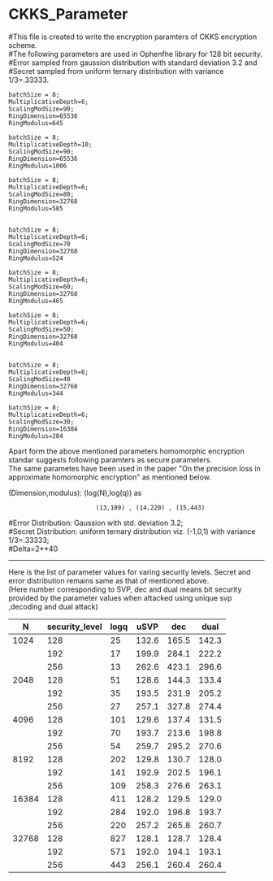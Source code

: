# CKKS_Parameter
#This file is created to write the encryption paramters of CKKS encryption scheme.<br />
#The following parameters are used in Ophenfhe library for 128 bit security.<br /> 
#Error sampled from gaussion distribution with standard deviation 3.2 and <br /> 
#Secret sampled from uniform ternary distribution with variance 1/3=.33333.

    batchSize = 8;
    MultiplicativeDepth=6;
    ScalingModSize=90;
    RingDimension=65536
    RingModulus=645

    batchSize = 8;
    MultiplicativeDepth=10;
    ScalingModSize=90;
    RingDimension=65536
    RingModulus=1006
    
    batchSize = 8;
    MultiplicativeDepth=6;
    ScalingModSize=80;
    RingDimension=32768
    RingModulus=585
    
    
    batchSize = 8;
    MultiplicativeDepth=6;
    ScalingModSize=70
    RingDimension=32768
    RingModulus=524
    
    batchSize = 8;
    MultiplicativeDepth=6;
    ScalingModSize=60;
    RingDimension=32768
    RingModulus=465
    
    batchSize = 8;
    MultiplicativeDepth=6;
    ScalingModSize=50;
    RingDimension=32768
    RingModulus=404
    
    
    batchSize = 8;
    MultiplicativeDepth=6;
    ScalingModSize=40
    RingDimension=32768
    RingModulus=344
    
    batchSize = 8;
    MultiplicativeDepth=6;
    ScalingModSize=30;
    RingDimension=16384
    RingModulus=284
    
 Apart form the above mentioned parameters homomorphic encryption standar suggests following paramters as secure parameters. <br />
 The same parametes have been used in the paper "On the precision loss in approximate homomorphic encryption" as mentioned below.<br />

(Dimension,modulus): (log(N),log(q)) as

                            (13,109) , (14,220) , (15,443)
			    
			    
 #Error Distribution: Gaussion with std. deviation 3.2;<br />
 #Secret Distribution: uniform ternary distribution viz. (-1,0,1) with variance 1/3=.33333;<br />
 #Delta=2**40 <br />
 
---------------------------------------------------------------------------------------------------------------------------------------
Here is the list of parameter values for varing security levels. Secret and error distribution remains same as that of mentioned above. <br />
(Here number corresponding to SVP, dec and dual means bit security provided by the parameter values when attacked using unique svp ,decoding and dual attack)

| N    |security_level|	logq  |	    uSVP   |	  dec	 |   	dual  |
|------|--------------|-------|------------|-------------|------------|
| 1024 |    128       | 25    |     132.6  |	165.5	 |	142.3 |	
|      |    192	      | 17    |	    199.9  |	284.1	 |	222.2 |	
|      |    256	      | 13    |	    262.6  |	423.1	 |	296.6 |
| 2048 |    128	      | 51    |	    128.6  |	144.3	 |	133.4 |	
|      |    192	      | 35    |	    193.5  |	231.9	 |	205.2 |
|      |    256	      | 27    |	    257.1  |	327.8	 |	274.4 |
| 4096 |    128	      | 101   |	    129.6  |	137.4	 |	131.5 | 
|      |    192	      | 70    |	    193.7  |	213.6	 |	198.8 |
|      |    256	      | 54    |	    259.7  |	295.2	 |	270.6 |
| 8192 |    128	      | 202   |	    129.8  |	130.7	 |	128.0 |
|      |    192	      |	141   |	    192.9  |	202.5	 |	196.1 |
|      |    256	      |	109   |	    258.3  |	276.6	 |	263.1 |   
| 16384|    128	      | 411   |	    128.2  |	129.5	 |	129.0 |
|      |    192	      |	284   |	    192.0  |	196.8	 |	193.7 | 
|      |    256	      |	220   |	    257.2  |	265.8	 |	260.7 |
| 32768|    128	      |	827   |	    128.1  |	128.7	 |	128.4 |  
|      |     192      | 571   |	    192.0  |	194.1	 |	193.1 |
|      |     256      | 443   |	    256.1  |	260.4	 |	260.4 |

